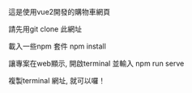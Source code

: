 這是使用vue2開發的購物車網頁

請先用git clone 此網址

載入一些npm 套件
npm install

讓專案在web顯示, 開啟terminal 並輸入
npm run serve

複製terminal 網址, 就可以囉！
